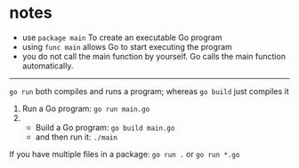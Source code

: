 # notes

- use `package main` To create an executable Go program
- using `func main` allows Go to start executing the program
- you do not call the main function by yourself. Go calls the main function automatically.
---
`go run` both compiles and runs a program; whereas `go build` just compiles it
1. Run a Go program: `go run main.go`
2. - Build a Go program: `go build main.go`
   - and then run it: `./main`


If you have multiple files in a package: `go run .` or `go run *.go`